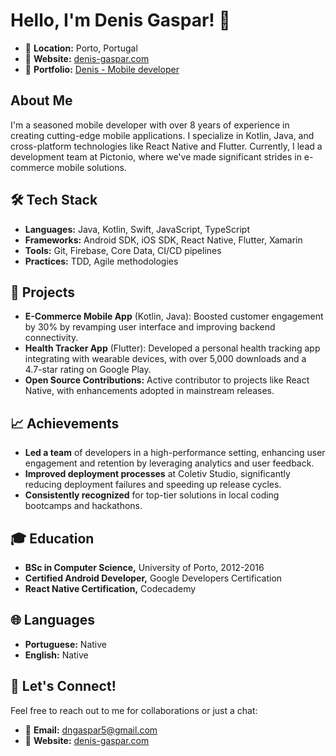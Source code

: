 # Hello, I'm Denis Gaspar! 👋

- 📍 **Location:** Porto, Portugal  
- 🔗 **Website:** [denis-gaspar.com](https://denisgaspar.net)
- 📄 **Portfolio:** [Denis - Mobile developer](https://github.com/evoandro/portfolio/raw/main/Denis%20-%20Mobile%20Developer.pdf)

## About Me
I'm a seasoned mobile developer with over 8 years of experience in creating cutting-edge mobile applications. I specialize in Kotlin, Java, and cross-platform technologies like React Native and Flutter. Currently, I lead a development team at Pictonio, where we've made significant strides in e-commerce mobile solutions.

## 🛠 Tech Stack
- **Languages:** Java, Kotlin, Swift, JavaScript, TypeScript
- **Frameworks:** Android SDK, iOS SDK, React Native, Flutter, Xamarin
- **Tools:** Git, Firebase, Core Data, CI/CD pipelines
- **Practices:** TDD, Agile methodologies

## 🚀 Projects
- **E-Commerce Mobile App** (Kotlin, Java): Boosted customer engagement by 30% by revamping user interface and improving backend connectivity.
- **Health Tracker App** (Flutter): Developed a personal health tracking app integrating with wearable devices, with over 5,000 downloads and a 4.7-star rating on Google Play.
- **Open Source Contributions:** Active contributor to projects like React Native, with enhancements adopted in mainstream releases.

## 📈 Achievements
- **Led a team** of developers in a high-performance setting, enhancing user engagement and retention by leveraging analytics and user feedback.
- **Improved deployment processes** at Coletiv Studio, significantly reducing deployment failures and speeding up release cycles.
- **Consistently recognized** for top-tier solutions in local coding bootcamps and hackathons.

## 🎓 Education
- **BSc in Computer Science,** University of Porto, 2012-2016
- **Certified Android Developer,** Google Developers Certification
- **React Native Certification,** Codecademy

## 🌐 Languages
- **Portuguese:** Native
- **English:** Native

## 💬 Let's Connect!
Feel free to reach out to me for collaborations or just a chat:
- 📧 **Email:** [dngaspar5@gmail.com](mailto:dngaspar5@gmail.com)
- 🔗 **Website:** [denis-gaspar.com](https://denisgaspar.net)

